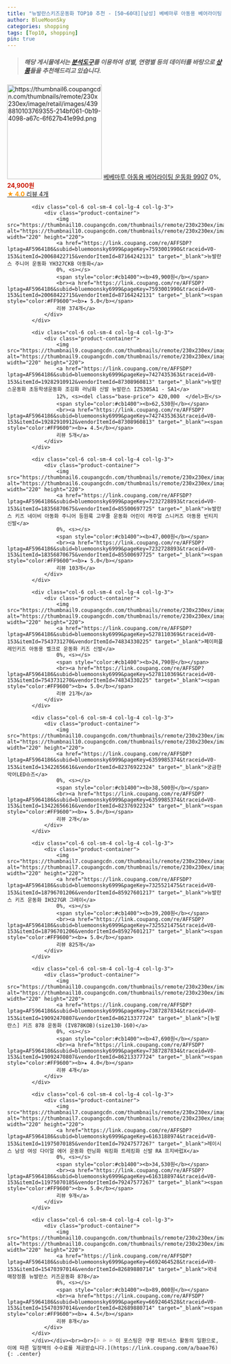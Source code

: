 ```yaml
---
title: "뉴발란스키즈운동화 TOP10 추천 - [50~60대][남성] 베베마루 아동용 베어라이팅 운동화 9907"
author: BlueMoonSky
categories: shopping
tags: [Top10, shopping]
pin: true
---
```


> ##### 해당 게시물에서는 [**분석도구**](https://itemscout.io/)를 이용하여 **성별**, **연령별** 등의 데이터를 바탕으로 [**상품**](https://link.coupang.com/a/baae76)들을 추천해드리고 있습니다.
<div class="container"><div class="row">
            <div class="col-6 col-sm-4 col-lg-4 col-lg-3">
                <div class="product-container">
                    <img src="https://thumbnail6.coupangcdn.com/thumbnails/remote/230x230ex/image/retail/images/4398810103769355-214bf061-0b19-4098-a67c-6f627b41e99d.png" alt="https://thumbnail6.coupangcdn.com/thumbnails/remote/230x230ex/image/retail/images/4398810103769355-214bf061-0b19-4098-a67c-6f627b41e99d.png" width="220" height="220">
                    <a href="https://link.coupang.com/re/AFFSDP?lptag=AF5964186&subid=bluemoonsky6999&pageKey=6773323441&traceid=V0-153&itemId=15909547872&vendorItemId=83117144408" target="_blank">베베마루 아동용 베어라이팅 운동화 9907</a>
                    0%, <s></s> 
                    <span style="color:#cb1400"><b>24,900원</b></span>
                    <br><a href="https://link.coupang.com/re/AFFSDP?lptag=AF5964186&subid=bluemoonsky6999&pageKey=6773323441&traceid=V0-153&itemId=15909547872&vendorItemId=83117144408" target="_blank"><span style="color:#FF9600"><b>★ 4.0</b></span>
                    리뷰 4개</a>
                </div>
            </div>
            
            <div class="col-6 col-sm-4 col-lg-4 col-lg-3">
                <div class="product-container">
                    <img src="https://thumbnail10.coupangcdn.com/thumbnails/remote/230x230ex/image/vendor_inventory/c83e/b140e2ad921ca5475e43006d1d223a1b80ad21dea1b8e723e9f357cc9103.jpg" alt="https://thumbnail10.coupangcdn.com/thumbnails/remote/230x230ex/image/vendor_inventory/c83e/b140e2ad921ca5475e43006d1d223a1b80ad21dea1b8e723e9f357cc9103.jpg" width="220" height="220">
                    <a href="https://link.coupang.com/re/AFFSDP?lptag=AF5964186&subid=bluemoonsky6999&pageKey=7593001990&traceid=V0-153&itemId=20068422715&vendorItemId=87164242131" target="_blank">뉴발란스 주니어 운동화 YH327CKB 아동화</a>
                    0%, <s></s> 
                    <span style="color:#cb1400"><b>49,900원</b></span>
                    <br><a href="https://link.coupang.com/re/AFFSDP?lptag=AF5964186&subid=bluemoonsky6999&pageKey=7593001990&traceid=V0-153&itemId=20068422715&vendorItemId=87164242131" target="_blank"><span style="color:#FF9600"><b>★ 5.0</b></span>
                    리뷰 374개</a>
                </div>
            </div>
            
            <div class="col-6 col-sm-4 col-lg-4 col-lg-3">
                <div class="product-container">
                    <img src="https://thumbnail9.coupangcdn.com/thumbnails/remote/230x230ex/image/vendor_inventory/21ee/be4a69e0eacd8a2b3d0e15adcf19fd1fdf20ae6ac8377d886fd410711391.jpg" alt="https://thumbnail9.coupangcdn.com/thumbnails/remote/230x230ex/image/vendor_inventory/21ee/be4a69e0eacd8a2b3d0e15adcf19fd1fdf20ae6ac8377d886fd410711391.jpg" width="220" height="220">
                    <a href="https://link.coupang.com/re/AFFSDP?lptag=AF5964186&subid=bluemoonsky6999&pageKey=7427435363&traceid=V0-153&itemId=19282910912&vendorItemId=87308960813" target="_blank">뉴발란스운동화 초등학생운동화 조깅화 러닝화 신발 뉴발란스 IZ530SA1 - SA1</a>
                    12%, <s><del class="base-price"> 420,000  </del>원</s> 
                    <span style="color:#cb1400"><b>62,530원</b></span>
                    <br><a href="https://link.coupang.com/re/AFFSDP?lptag=AF5964186&subid=bluemoonsky6999&pageKey=7427435363&traceid=V0-153&itemId=19282910912&vendorItemId=87308960813" target="_blank"><span style="color:#FF9600"><b>★ 4.5</b></span>
                    리뷰 5개</a>
                </div>
            </div>
            
            <div class="col-6 col-sm-4 col-lg-4 col-lg-3">
                <div class="product-container">
                    <img src="https://thumbnail6.coupangcdn.com/thumbnails/remote/230x230ex/image/vendor_inventory/ad70/cfe0b150805c454d0057539bcada3a20c49ef186538243b0d8514a771d8b.jpg" alt="https://thumbnail6.coupangcdn.com/thumbnails/remote/230x230ex/image/vendor_inventory/ad70/cfe0b150805c454d0057539bcada3a20c49ef186538243b0d8514a771d8b.jpg" width="220" height="220">
                    <a href="https://link.coupang.com/re/AFFSDP?lptag=AF5964186&subid=bluemoonsky6999&pageKey=7232728893&traceid=V0-153&itemId=18356870675&vendorItemId=85500697725" target="_blank">뉴발란스 키즈 네이비 아동화 주니어 등원룩 고무줄 운동화 어린이 캐주얼 스니커즈 아동용 빈티지 신발</a>
                    0%, <s></s> 
                    <span style="color:#cb1400"><b>47,000원</b></span>
                    <br><a href="https://link.coupang.com/re/AFFSDP?lptag=AF5964186&subid=bluemoonsky6999&pageKey=7232728893&traceid=V0-153&itemId=18356870675&vendorItemId=85500697725" target="_blank"><span style="color:#FF9600"><b>★ 5.0</b></span>
                    리뷰 103개</a>
                </div>
            </div>
            
            <div class="col-6 col-sm-4 col-lg-4 col-lg-3">
                <div class="product-container">
                    <img src="https://thumbnail9.coupangcdn.com/thumbnails/remote/230x230ex/image/vendor_inventory/5f67/43e36332b289cb2c2000a50726b9cf8aed7f2923fcdc2c3d99a1b3f8e2be.jpg" alt="https://thumbnail9.coupangcdn.com/thumbnails/remote/230x230ex/image/vendor_inventory/5f67/43e36332b289cb2c2000a50726b9cf8aed7f2923fcdc2c3d99a1b3f8e2be.jpg" width="220" height="220">
                    <a href="https://link.coupang.com/re/AFFSDP?lptag=AF5964186&subid=bluemoonsky6999&pageKey=5278110369&traceid=V0-153&itemId=7543731270&vendorItemId=74834330225" target="_blank">페이퍼플레인키즈 아동용 벨크로 운동화 키즈 신발</a>
                    0%, <s></s> 
                    <span style="color:#cb1400"><b>24,790원</b></span>
                    <br><a href="https://link.coupang.com/re/AFFSDP?lptag=AF5964186&subid=bluemoonsky6999&pageKey=5278110369&traceid=V0-153&itemId=7543731270&vendorItemId=74834330225" target="_blank"><span style="color:#FF9600"><b>★ 5.0</b></span>
                    리뷰 21개</a>
                </div>
            </div>
            
            <div class="col-6 col-sm-4 col-lg-4 col-lg-3">
                <div class="product-container">
                    <img src="https://thumbnail10.coupangcdn.com/thumbnails/remote/230x230ex/image/vendor_inventory/a55d/71206f3b3d35cc4d74c5713d736080df47856d8dcd4ef593230ad8ed38d6.jpg" alt="https://thumbnail10.coupangcdn.com/thumbnails/remote/230x230ex/image/vendor_inventory/a55d/71206f3b3d35cc4d74c5713d736080df47856d8dcd4ef593230ad8ed38d6.jpg" width="220" height="220">
                    <a href="https://link.coupang.com/re/AFFSDP?lptag=AF5964186&subid=bluemoonsky6999&pageKey=6359985374&traceid=V0-153&itemId=13422656616&vendorItemId=82376922324" target="_blank">궁금한악어LED슈즈</a>
                    0%, <s></s> 
                    <span style="color:#cb1400"><b>38,500원</b></span>
                    <br><a href="https://link.coupang.com/re/AFFSDP?lptag=AF5964186&subid=bluemoonsky6999&pageKey=6359985374&traceid=V0-153&itemId=13422656616&vendorItemId=82376922324" target="_blank"><span style="color:#FF9600"><b>★ 5.0</b></span>
                    리뷰 2개</a>
                </div>
            </div>
            
            <div class="col-6 col-sm-4 col-lg-4 col-lg-3">
                <div class="product-container">
                    <img src="https://thumbnail7.coupangcdn.com/thumbnails/remote/230x230ex/image/vendor_inventory/bbe6/537245d874db378cec4f870ef4816b7564581757e88da57a04c7006720b3.jpg" alt="https://thumbnail7.coupangcdn.com/thumbnails/remote/230x230ex/image/vendor_inventory/bbe6/537245d874db378cec4f870ef4816b7564581757e88da57a04c7006720b3.jpg" width="220" height="220">
                    <a href="https://link.coupang.com/re/AFFSDP?lptag=AF5964186&subid=bluemoonsky6999&pageKey=7325521475&traceid=V0-153&itemId=18796701206&vendorItemId=85927601217" target="_blank">뉴발란스 키즈 운동화 IH327GR 그레이</a>
                    0%, <s></s> 
                    <span style="color:#cb1400"><b>39,200원</b></span>
                    <br><a href="https://link.coupang.com/re/AFFSDP?lptag=AF5964186&subid=bluemoonsky6999&pageKey=7325521475&traceid=V0-153&itemId=18796701206&vendorItemId=85927601217" target="_blank"><span style="color:#FF9600"><b>★ 5.0</b></span>
                    리뷰 825개</a>
                </div>
            </div>
            
            <div class="col-6 col-sm-4 col-lg-4 col-lg-3">
                <div class="product-container">
                    <img src="https://thumbnail10.coupangcdn.com/thumbnails/remote/230x230ex/image/vendor_inventory/ccba/a0f02514769207d3542346003fe84ef17e56027eb8398bf0708a33064f37.jpg" alt="https://thumbnail10.coupangcdn.com/thumbnails/remote/230x230ex/image/vendor_inventory/ccba/a0f02514769207d3542346003fe84ef17e56027eb8398bf0708a33064f37.jpg" width="220" height="220">
                    <a href="https://link.coupang.com/re/AFFSDP?lptag=AF5964186&subid=bluemoonsky6999&pageKey=7387287834&traceid=V0-153&itemId=19092470807&vendorItemId=86213377724" target="_blank">[뉴발란스] 키즈 878 운동화 (IV878KOB)(size130-160)</a>
                    0%, <s></s> 
                    <span style="color:#cb1400"><b>47,690원</b></span>
                    <br><a href="https://link.coupang.com/re/AFFSDP?lptag=AF5964186&subid=bluemoonsky6999&pageKey=7387287834&traceid=V0-153&itemId=19092470807&vendorItemId=86213377724" target="_blank"><span style="color:#FF9600"><b>★ 4.0</b></span>
                    리뷰 4개</a>
                </div>
            </div>
            
            <div class="col-6 col-sm-4 col-lg-4 col-lg-3">
                <div class="product-container">
                    <img src="https://thumbnail7.coupangcdn.com/thumbnails/remote/230x230ex/image/vendor_inventory/29ed/913d80c49dd96d3f7c3425ad12f392b309190085650b386424cc76202b43.jpg" alt="https://thumbnail7.coupangcdn.com/thumbnails/remote/230x230ex/image/vendor_inventory/29ed/913d80c49dd96d3f7c3425ad12f392b309190085650b386424cc76202b43.jpg" width="220" height="220">
                    <a href="https://link.coupang.com/re/AFFSDP?lptag=AF5964186&subid=bluemoonsky6999&pageKey=6163188974&traceid=V0-153&itemId=11975070185&vendorItemId=79247577267" target="_blank">레이시스 남성 여성 다이얼 에어 운동화 런닝화 워킹화 트레킹화 신발 RA 프지바럽X</a>
                    0%, <s></s> 
                    <span style="color:#cb1400"><b>34,530원</b></span>
                    <br><a href="https://link.coupang.com/re/AFFSDP?lptag=AF5964186&subid=bluemoonsky6999&pageKey=6163188974&traceid=V0-153&itemId=11975070185&vendorItemId=79247577267" target="_blank"><span style="color:#FF9600"><b>★ 5.0</b></span>
                    리뷰 9개</a>
                </div>
            </div>
            
            <div class="col-6 col-sm-4 col-lg-4 col-lg-3">
                <div class="product-container">
                    <img src="https://thumbnail10.coupangcdn.com/thumbnails/remote/230x230ex/image/vendor_inventory/7741/adb936446aa2e2a7b65287114dde04ac85ed1e34890c8848f984e8d2955a.jpg" alt="https://thumbnail10.coupangcdn.com/thumbnails/remote/230x230ex/image/vendor_inventory/7741/adb936446aa2e2a7b65287114dde04ac85ed1e34890c8848f984e8d2955a.jpg" width="220" height="220">
                    <a href="https://link.coupang.com/re/AFFSDP?lptag=AF5964186&subid=bluemoonsky6999&pageKey=6692464528&traceid=V0-153&itemId=15470397014&vendorItemId=82689880714" target="_blank">국내 매장정품 뉴발란스 키즈운동화 878</a>
                    0%, <s></s> 
                    <span style="color:#cb1400"><b>89,000원</b></span>
                    <br><a href="https://link.coupang.com/re/AFFSDP?lptag=AF5964186&subid=bluemoonsky6999&pageKey=6692464528&traceid=V0-153&itemId=15470397014&vendorItemId=82689880714" target="_blank"><span style="color:#FF9600"><b>★ 4.5</b></span>
                    리뷰 8개</a>
                </div>
            </div>
            </div></div><br><br>[💦 💦 💦 이 포스팅은 쿠팡 파트너스 활동의 일환으로, 이에 따른 일정액의 수수료를 제공받습니다.](https://link.coupang.com/a/baae76){: .center}